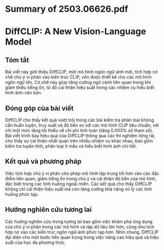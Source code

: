 # Summary of 2503.06626.pdf

# DiffCLIP: A New Vision-Language Model

## Tóm tắt
Bài viết này giới thiệu DiffCLIP, một mô hình ngôn ngữ-ảnh mới, tích hợp cơ chế chú ý vi phân vào kiến trúc CLIP, vốn được thiết kế cho các mô hình ngôn ngữ lớn. Cơ chế này giúp tăng cường ngữ cảnh liên quan trong khi giảm thiểu tiếng ồn, từ đó cải thiện hiệu suất trong các nhiệm vụ hiểu biết hình ảnh-văn bản.

## Đóng góp của bài viết
DiffCLIP cho thấy kết quả vượt trội trong các bài kiểm tra phân loại không cần huấn luyện, truy xuất và độ bền so với các mô hình CLIP tiêu chuẩn, với chỉ một mức tăng tối thiểu về chi phí tính toán (tăng 0.003% số tham số). Bài viết trình bày hiệu quả của DiffCLIP thông qua các thí nghiệm rộng rãi, cho thấy sự cải thiện nhất quán trên nhiều nhiệm vụ khác nhau, bao gồm kiểm tra tuyến tính, phân loại ít mẫu và hiểu biết hình ảnh chi tiết.

## Kết quả và phương pháp
Việc tích hợp chú ý vi phân cho phép mô hình tập trung tốt hơn vào các đặc điểm liên quan, giảm tiếng ồn trong chú ý và cải thiện độ bền của mô hình, đặc biệt trong các tình huống ngoài miền. Các kết quả cho thấy DiffCLIP không chỉ cải thiện hiệu suất mà còn tăng cường khả năng xử lý các tình huống phức tạp.

## Hướng nghiên cứu tương lai
Các hướng nghiên cứu trong tương lai bao gồm việc khám phá ứng dụng của chú ý vi phân trong các mô hình và tập dữ liệu lớn hơn, cũng như tích hợp nó vào các kiến trúc ngôn ngữ-ảnh phức tạp hơn. Nhìn chung, DiffCLIP đại diện cho một bước tiến quan trọng trong việc nâng cao hiệu quả và hiệu suất của học đa phương thức.
